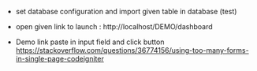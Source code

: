 - set database configuration and import given table in database (test)
- open given link to launch :
    http://localhost/DEMO/dashboard

- Demo link paste in input field and click button
    https://stackoverflow.com/questions/36774156/using-too-many-forms-in-single-page-codeigniter
